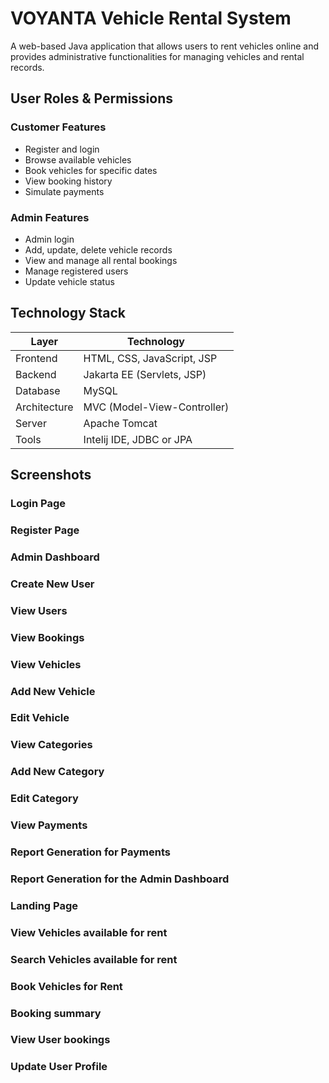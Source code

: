 # VOYANTA Vehicle Rental System

A web-based Java application that allows users to rent vehicles online and provides administrative functionalities for managing vehicles and rental records.

## User Roles & Permissions

### Customer Features

- Register and login
- Browse available vehicles
- Book vehicles for specific dates
- View booking history
- Simulate payments

### Admin Features

- Admin login
- Add, update, delete vehicle records
- View and manage all rental bookings
- Manage registered users
- Update vehicle status

## Technology Stack

| Layer      | Technology                     |
|------------|---------------------------------|
| Frontend   | HTML, CSS, JavaScript, JSP      |
| Backend    | Jakarta EE (Servlets, JSP)      |
| Database   | MySQL                           |
| Architecture | MVC (Model-View-Controller)  |
| Server     | Apache Tomcat                   |
| Tools      | Intelij IDE, JDBC or JPA        |


## Screenshots

### Login Page


### Register Page


### Admin Dashboard


### Create New User


### View Users


### View Bookings


### View Vehicles


### Add New Vehicle


### Edit Vehicle


### View Categories


### Add New Category


### Edit Category


### View Payments


### Report Generation for Payments


### Report Generation for the Admin Dashboard


### Landing Page


### View Vehicles available for rent


### Search Vehicles available for rent


### Book Vehicles for Rent


### Booking summary


### View User bookings


### Update User Profile